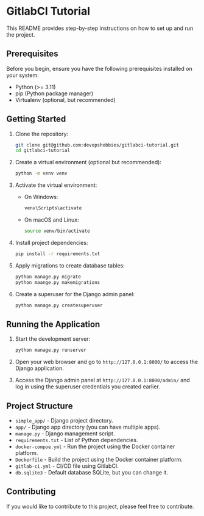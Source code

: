 # GitlabCI Tutorial

This README provides step-by-step instructions on how to set up and run the project.

## Prerequisites

Before you begin, ensure you have the following prerequisites installed on your system:

- Python (>= 3.11)
- pip (Python package manager)
- Virtualenv (optional, but recommended)

## Getting Started

1. Clone the repository:

    ```bash
    git clone git@github.com:devopshobbies/gitlabci-tutorial.git
    cd gitlabci-tutorial
    ```

2. Create a virtual environment (optional but recommended):

    ```bash
    python -m venv venv
    ```

3. Activate the virtual environment:

    - On Windows:

        ```bash
        venv\Scripts\activate
        ```

    - On macOS and Linux:

        ```bash
        source venv/bin/activate
        ```

4. Install project dependencies:

    ```bash
    pip install -r requirements.txt
    ```

5. Apply migrations to create database tables:

    ```bash
    python manage.py migrate
    python maange.py makemigrations
    ```

7. Create a superuser for the Django admin panel:

    ```bash
    python manage.py createsuperuser
    ```

## Running the Application

1. Start the development server:

    ```bash
    python manage.py runserver
    ```

2. Open your web browser and go to `http://127.0.0.1:8000/` to access the Django application.

3. Access the Django admin panel at `http://127.0.0.1:8000/admin/` and log in using the superuser credentials you created earlier.

## Project Structure

- `simple_app/` - Django project directory.
- `app/` - Django app directory (you can have multiple apps).
- `manage.py` - Django management script.
- `requirements.txt` - List of Python dependencies.
- `docker-compoe.yml` - Run the project using the Docker container platform.
- `Dockerfile` - Build the project using the Docker container platform.
- `gitlab-ci.yml` - CI/CD file using GitlabCI.
- `db.sqlite3` - Default database SQLite, but you can change it.

## Contributing

If you would like to contribute to this project, please feel free to contribute.
